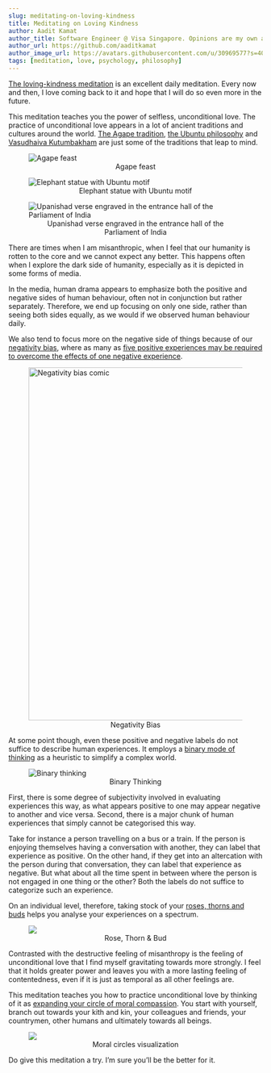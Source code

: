 ```yaml
---
slug: meditating-on-loving-kindness
title: Meditating on Loving Kindness
author: Aadit Kamat
author_title: Software Engineer @ Visa Singapore. Opinions are my own and not the views of my employer.
author_url: https://github.com/aaditkamat
author_image_url: https://avatars.githubusercontent.com/u/30969577?s=400&u=9558fc3557d79c88a7080034fe8c22654aca2e4d&v=4
tags: [meditation, love, psychology, philosophy]
---
```


[The loving-kindness meditation](https://www.skepticspath.org/podcast/26-guided-meditation-on-love/?hilite=Meditation+Love) is an excellent daily meditation. Every now and then, I love coming back to it and hope that I will do so even more in the future.

This meditation teaches you the power of selfless, unconditional love. The practice of unconditional love appears in a lot of ancient traditions and cultures around the world. 
[The Agape tradition](https://en.wikipedia.org/wiki/Agape), [the Ubuntu philosophy](https://en.wikipedia.org/wiki/Ubuntu_philosophy) and [Vasudhaiva Kutumbakham](https://en.wikipedia.org/wiki/Vasudhaiva_Kutumbakam) are just some of the traditions that leap to mind. 
<figure>
<img src="https://upload.wikimedia.org/wikipedia/commons/3/39/Agape_feast_03.jpg" alt="Agape feast" />
<figcaption align="center"> Agape feast </figcaption>
</figure>

<figure>
<img src="https://upload.wikimedia.org/wikipedia/commons/thumb/9/9f/Elephant_parade_ubuntu_1.jpg/1200px-Elephant_parade_ubuntu_1.jpg" alt="Elephant statue with Ubuntu motif" />
<figcaption align="center"> Elephant statue with Ubuntu motif </figcaption>
</figure>

<figure>
<img src="https://upload.wikimedia.org/wikipedia/commons/thumb/b/b5/Sansad_Bhavan%2C_Delhi%2C_BNK.jpg/1200px-Sansad_Bhavan%2C_Delhi%2C_BNK.jpg" alt="Upanishad verse engraved in the entrance hall of the Parliament of India" />
<figcaption align="center"> Upanishad verse engraved in the entrance hall of the Parliament of India </figcaption>
</figure>


There are times when I am misanthropic, when I feel that our humanity is rotten to the core and we cannot expect any better. This happens often when I explore the dark side of humanity, especially as it is depicted in some forms of media. 

In the media, human drama appears to emphasize both the positive and negative sides of human behaviour, often not in conjunction but rather separately. Therefore, we end up focusing on only one side, rather than seeing both sides equally, as we would if we observed human behaviour daily. 

We also tend to focus more on the negative side of things because of our [negativity bias](https://thedecisionlab.com/biases/negativity-bias), where as many as [five positive experiences may be required to overcome the effects of one negative experience](https://www.gottman.com/blog/the-magic-relationship-ratio-according-science/).


<figure>
<img src="https://images.prismic.io/thedecisionlab/da54d547-18f1-4442-b977-59ab514d3d5c_Negativity+bias.jpg?auto=compress,format" width="700px" alt="Negativity bias comic" />
<figcaption align="center"> Negativity Bias </figcaption>
</figure>


At some point though, even these positive and negative labels do not suffice to describe human experiences. It employs a [binary mode of thinking](https://medium.com/@JayBeDreamin/the-dangers-of-binary-thinking-why-context-matters-f69fe1f4a2e2) as a heuristic to simplify a complex world.

<figure>
<img src="https://miro.medium.com/max/1400/1*bvTK3d-haDV8oD60JrmZDA.png" alt="Binary thinking" />
<figcaption align="center"> Binary Thinking </figcaption>
</figure>

First, there is some degree of subjectivity involved in evaluating experiences this way, as what appears positive to one may appear negative to another and vice versa. Second, there is a major chunk of human experiences that simply cannot be categorised this way.

Take for instance a person travelling on a bus or a train. If the person is enjoying themselves having a conversation with another, they can label that experience as positive. On the other hand, if they get into an altercation with the person during that conversation, they can label that experience as negative. But what about all the time spent in between where the person is not engaged in one thing or the other? Both the labels do not suffice to categorize such an experience. 

On an individual level, therefore, taking stock of your [roses, thorns and buds](https://lifedesignlog.com/rose-thorn-bud-activity-for-group-presentations/) helps you analyse your experiences on a spectrum.

<figure>
<img src="https://lifedesignlog.com/wp-content/uploads/2020/02/rose-thorn-bud-activity-descriptions.png" />
<figcaption align="center"> Rose, Thorn & Bud </figcaption>
</figure>


Contrasted with the destructive feeling of misanthropy is the feeling of unconditional love that I find myself gravitating towards more strongly. I feel that it holds greater power and leaves you with a more lasting feeling of contentedness, even if it is just as temporal as all other feelings are. 

This meditation teaches you how to practice unconditional love by thinking of it as [expanding your circle of moral compassion](https://forum.effectivealtruism.org/posts/M2gBGYWEQDnrPt6nb/moral-circles-degrees-dimensions-visuals). You start with yourself, branch out towards your kith and kin, your colleagues and friends, your countrymen, other humans and ultimately towards all beings.

<figure>
<img src="https://res.cloudinary.com/dwbqmbkdb/image/upload/v1595561372/Moral_circles_1_romx1m.png" />
<figcaption align="center"> Moral circles visualization </figcaption>
</figure>

Do give this meditation a try. I’m sure you’ll be the better for it.



